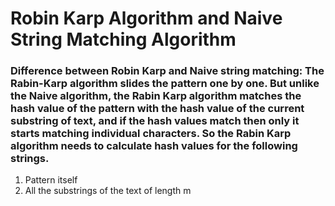 <h1>Robin Karp Algorithm and Naive String Matching Algorithm</h1>

<h3>Difference between Robin Karp and Naive string matching: The Rabin-Karp algorithm slides the pattern one by one. But unlike the Naive algorithm, the Rabin Karp algorithm matches the hash value of the pattern with the hash value of the current substring of text, and if the hash values match then only it starts matching individual characters. So the Rabin Karp algorithm needs to calculate hash values for the following strings.</h3>

1. Pattern itself
2. All the substrings of the text of length m
